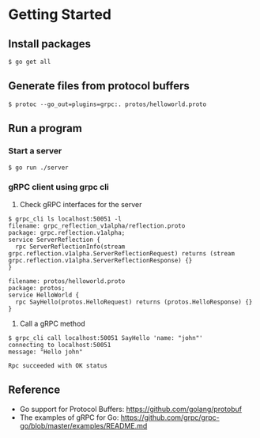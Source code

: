 # Getting Started
## Install packages
```
$ go get all
```

## Generate files from protocol buffers
```
$ protoc --go_out=plugins=grpc:. protos/helloworld.proto
```

## Run a program
### Start a server
```
$ go run ./server
```

### gRPC client using grpc cli
1. Check gRPC interfaces for the server
```
$ grpc_cli ls localhost:50051 -l
filename: grpc_reflection_v1alpha/reflection.proto
package: grpc.reflection.v1alpha;
service ServerReflection {
  rpc ServerReflectionInfo(stream grpc.reflection.v1alpha.ServerReflectionRequest) returns (stream grpc.reflection.v1alpha.ServerReflectionResponse) {}
}

filename: protos/helloworld.proto
package: protos;
service HelloWorld {
  rpc SayHello(protos.HelloRequest) returns (protos.HelloResponse) {}
}
```
1. Call a gRPC method
```
$ grpc_cli call localhost:50051 SayHello 'name: "john"'
connecting to localhost:50051
message: "Hello john"

Rpc succeeded with OK status
```

## Reference
- Go support for Protocol Buffers: https://github.com/golang/protobuf
- The examples of gRPC for Go: https://github.com/grpc/grpc-go/blob/master/examples/README.md
